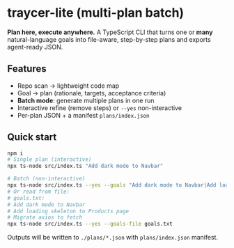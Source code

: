 # traycer-lite (multi-plan batch)

**Plan here, execute anywhere.** A TypeScript CLI that turns one or **many** natural-language goals into file-aware, step-by-step plans and exports agent-ready JSON.

## Features
- Repo scan → lightweight code map
- Goal → plan (rationale, targets, acceptance criteria)
- **Batch mode**: generate multiple plans in one run
- Interactive refine (remove steps) or `--yes` non-interactive
- Per-plan JSON + a manifest `plans/index.json`

## Quick start
```bash
npm i
# Single plan (interactive)
npx ts-node src/index.ts "Add dark mode to Navbar"

# Batch (non-interactive)
npx ts-node src/index.ts --yes --goals "Add dark mode to Navbar|Add loading skeleton to Products page|Migrate axios to fetch"
# Or read from file:
# goals.txt:
# Add dark mode to Navbar
# Add loading skeleton to Products page
# Migrate axios to fetch
npx ts-node src/index.ts --yes --goals-file goals.txt
```

Outputs will be written to `./plans/*.json` with `plans/index.json` manifest.
